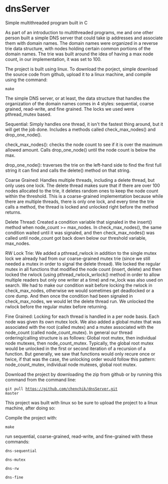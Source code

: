 # dnsServer
Simple multithreaded program built in C

As part of an introduction to multithreaded programs, me and one other person built a simple DNS server that could take ip addresses and associate them with domain names. The domain names were organized in a reverse trie data structure, with nodes holding certain common portions of the domain names. The trie was built around the idea of having a max node count, in our implementation, it was set to 100.

The project is built using linux. To download the porject, simple download the source code from github, upload it to a linux machine, and compile using the command:

<code>make</code>

The simple DNS server, or at least, the data structure that handles the organization of the domain names comes in 4 styles: sequential, coarse grained, read-write, and fine grained. The locks we used were pthread_mutex based.

Sequential: Simply handles one thread, it isn't the fastest thing around, but it will get the job done. Includes a methods called check_max_nodes() and drop_one_node().

check_max_nodes(): checks the node count to see if it is over the maximum allowed amount. Calls drop_one_node() until the node count is below the max.

drop_one_node(): traverses the trie on the left-hand side to find the first full string it can find and calls the delete() method on that string.

Coarse Grained: Handles multiple threads, including a delete thread, but only uses one lock. The delete thread makes sure that if there are over 100 nodes allocated to the trie, it deletes random ones to keep the node count within the threshold. This is a coarse-grained implementation because while there are multiple threads, there is only one lock, and every time the trie calls a method, the thread is locked and unlocked right before the method returns.

Delete Thread: Created a condition variable that signaled in the insert() method when node_count >= max_nodes. In check_max_nodes(), the same condition waited until it was signaled, and then check_max_nodes() was called until node_count got back down below our threshold variable, max_nodes.

RW Lock Trie: We added a pthread_rwlock in addition to the single mutex lock we already had from our coarse-grained mutex trie (since we still needed a mutex in order to signal the delete thread). We locked the regular mutex in all functions that modified the node count (insert, delete) and then locked the rwlock (using pthread_rwlock_wrlock() method in order to allow multiple readers but only one writer at a time) and rw_lock was also used on search. We had to make our condition wait before locking the rwlock in check_max_nodes, otherwise we would sometimes get deadlocked or a core dump. And then once the condition had been signaled in check_max_nodes, we would let the delete thread run. We unlocked the rwlock before the regular mutex before returning.

Fine Grained: Locking for each thread is handled in a per node basis. Each node was given its own mutex lock. We also added a global mutex that was associated with the root (called mutex) and a mutex associated with the node_count (called node_count_mutex). In general our thread ordering/calling structure is as follows: Global root mutex, then individual node mutexes, then node_count_mutex. Typically, the global root mutex would be unlocked in the first or second iteration of a recursion of a function. But generally, we saw that functions would only recure once or twice, if that was the case, the unlocking order would follow this pattern: node_count_mutex, individual node mutexes, global root mutex.

Download the project by downloading the zip from github or by running this command from the command line:

<code>git pull https://github.com/chenchik/dnsServer.git master</code>

This project was built with linux so be sure to upload the project to a linux machine, after doing so:

Compile the project with:

<code>make</code>

run sequential, coarse-grained, read-write, and fine-grained with these commands:

<code>dns-sequential</code>

<code>dns-mutex</code>

<code>dns-rw</code>

<code>dns-fine</code>
